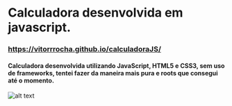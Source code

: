 # Calculadora desenvolvida em javascript.
###  https://vitorrrocha.github.io/calculadoraJS/

#### Calculadora desenvolvida utilizando JavaScript, HTML5 e CSS3, sem uso de frameworks, tentei fazer da maneira mais pura e roots que consegui até o momento.
![alt text](https://github.com/Vitorrrocha/calculadoraJS/blob/master/gifca.gif?raw=true)
